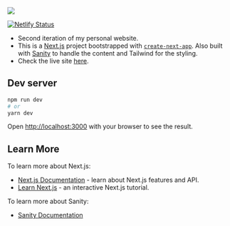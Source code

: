 ![](https://i.imgur.com/HBzsdrP.png)

[![Netlify Status](https://api.netlify.com/api/v1/badges/7b72fc06-898a-4b98-bcd4-9852cceb36af/deploy-status)](https://app.netlify.com/sites/marucodes-new/deploys)

- Second iteration of my personal website.
- This is a [Next.js](https://nextjs.org/) project bootstrapped with [`create-next-app`](https://github.com/vercel/next.js/tree/canary/packages/create-next-app). Also built with [Sanity](https://www.sanity.io/) to handle the content and Tailwind for the styling.
- Check the live site [here](https://marucodes.com/).

## Dev server

```bash
npm run dev
# or
yarn dev
```

Open [http://localhost:3000](http://localhost:3000) with your browser to see the result.

## Learn More

To learn more about Next.js:

- [Next.js Documentation](https://nextjs.org/docs) - learn about Next.js features and API.
- [Learn Next.js](https://nextjs.org/learn) - an interactive Next.js tutorial.

To learn more about Sanity:

- [Sanity Documentation](https://www.sanity.io/docs/getting-started)
